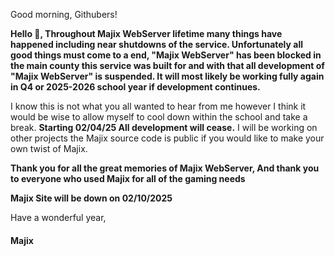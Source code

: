 Good morning, Githubers!

<strong>Hello 👋, Throughout Majix WebServer lifetime many things have happened including near shutdowns of the service. Unfortunately all good things must come to a end,  "Majix WebServer" has been blocked in the main county this service was built for and with that all development of "Majix WebServer" is suspended. It will most likely be working fully again in Q4 or 2025-2026 school year if development continues.</strong>

I know this is not what you all wanted to hear from me however I think it would be wise to allow myself to cool down within the school and take a break. <strong>Starting 02/04/25 All development will cease.</strong> I will be working on other projects the Majix source code is public if you would like to make your own twist of Majix.

<strong>Thank you for all the great memories of Majix WebServer, And thank you to everyone who used Majix for all of the gaming needs</strong>

<Strong>Majix Site will be down on 02/10/2025</strong>

Have a wonderful year,
<h4>Majix</h4>
